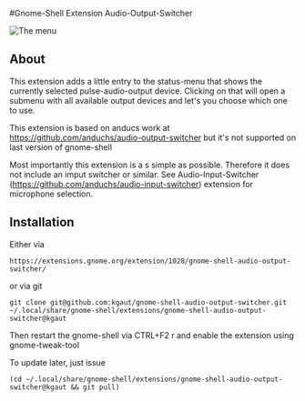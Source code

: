#Gnome-Shell Extension Audio-Output-Switcher

![The menu](https://raw.githubusercontent.com/kgaut/gnome-shell-audio-output-switcher/master/screenshot.png)

## About

This extension adds a little entry to the status-menu that shows the currently
selected pulse-audio-output device. Clicking on that will open a submenu with
all available output devices and let's you choose which one to use.

This extension is based on anducs work at https://github.com/anduchs/audio-output-switcher but it's not supported on last version of gnome-shell

Most importantly this extension is a s simple as possible. Therefore it does not
include an imput switcher or similar.
See Audio-Input-Switcher (https://github.com/anduchs/audio-input-switcher)
extension for microphone selection.

## Installation


Either via 

    https://extensions.gnome.org/extension/1028/gnome-shell-audio-output-switcher/

or via git

    git clone git@github.com:kgaut/gnome-shell-audio-output-switcher.git ~/.local/share/gnome-shell/extensions/gnome-shell-audio-output-switcher@kgaut

Then restart the gnome-shell via CTRL+F2 r and enable the extension using gnome-tweak-tool

To update later, just issue

    (cd ~/.local/share/gnome-shell/extensions/gnome-shell-audio-output-switcher@kgaut && git pull)
